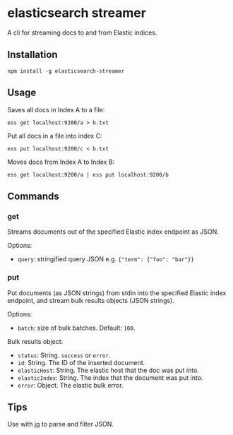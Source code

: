 # elasticsearch streamer

A cli for streaming docs to and from Elastic indices.

## Installation

`npm install -g elasticsearch-streamer`

## Usage

Saves all docs in Index A to a file:

```
ess get localhost:9200/a > b.txt
```

Put all docs in a file into index C:

```
ess put localhost:9200/c < b.txt
```

Moves docs from Index A to Index B:

```
ess get localhost:9200/a | ess put localhost:9200/b
```

## Commands

### get

Streams documents out of the specified Elastic index endpoint as JSON.

Options:

* `query`: stringified query JSON e.g. `{"term": {"foo": "bar"}}`

### put

Put documents (as JSON strings) from stdin into the specified Elastic index endpoint, and stream bulk results objects (JSON strings).

Options:

* `batch`: size of bulk batches. Default: `100`.

Bulk results object:

* `status`: String. `success` or `error`.
* `id`: String. The ID of the inserted document.
* `elasticHost`: String. The elastic host that the doc was put into.
* `elasticIndex`: String. The index that the document was put into.
* `error`: Object. The elastic bulk error.

## Tips

Use with [jq](https://stedolan.github.io/jq/) to parse and filter JSON.
